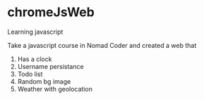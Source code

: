 # chromeJsWeb
Learning javascript

Take a javascript course in Nomad Coder and created a web that
1. Has a clock 
2. Username persistance
3. Todo list
4. Random bg image
5. Weather with geolocation
